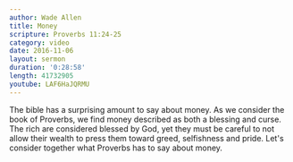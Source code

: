 ```yaml
---
author: Wade Allen
title: Money
scripture: Proverbs 11:24-25
category: video
date: 2016-11-06
layout: sermon
duration: '0:28:58' 
length: 41732905
youtube: LAF6HaJQRMU
---
```


The bible has a surprising amount to say about money. As we consider the book of Proverbs, we find money described as both a blessing and curse. The rich are considered blessed by God, yet they must be careful to not allow their wealth to press them toward greed, selfishness and pride. Let's consider together what Proverbs has to say about money.
